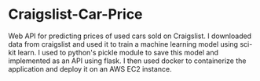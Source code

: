 # Craigslist-Car-Price
Web API for predicting prices of used cars sold on Craigslist.  I downloaded data from craigslist and used it to train a machine learning model using sci-kit learn.  I used to python's pickle module to save this model and implemented as an API using flask.  I then used docker to containerize the application and deploy it on an AWS EC2 instance.  
